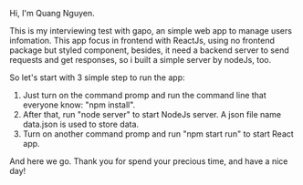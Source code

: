 Hi, I'm Quang Nguyen. 

This is my interviewing test with gapo, an simple web app to manage users infomation. 
This app focus in frontend with ReactJs, using no frontend package but styled component,
besides, it need a backend server to send requests and get responses, so i built a simple server by nodeJs, too.

So let's start with 3 simple step to run the app:
  1. Just turn on the command promp and run the command line that everyone know: "npm install".
  2. After that, run "node server" to start NodeJs server.
     A json file name data.json is used to store data.
  3. Turn on another command promp and run "npm start run" to start React app.

And here we go. Thank you for spend your precious time, and have a nice day!
     
